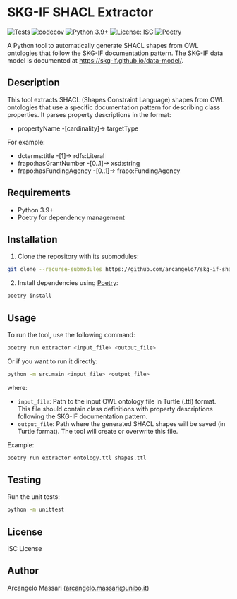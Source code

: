 # SKG-IF SHACL Extractor

[![Tests](https://github.com/arcangelo7/skg-if-shacl-extractor/actions/workflows/tests.yml/badge.svg)](https://github.com/arcangelo7/skg-if-shacl-extractor/actions/workflows/tests.yml)
[![codecov](https://codecov.io/gh/arcangelo7/skg-if-shacl-extractor/branch/main/graph/badge.svg)](https://codecov.io/gh/arcangelo7/skg-if-shacl-extractor)
[![Python 3.9+](https://img.shields.io/badge/python-3.9+-blue.svg)](https://www.python.org/downloads/)
[![License: ISC](https://img.shields.io/badge/License-ISC-blue.svg)](https://opensource.org/licenses/ISC)
[![Poetry](https://img.shields.io/endpoint?url=https://python-poetry.org/badge/v0.json)](https://python-poetry.org/)

A Python tool to automatically generate SHACL shapes from OWL ontologies that follow the SKG-IF documentation pattern. The SKG-IF data model is documented at https://skg-if.github.io/data-model/.

## Description

This tool extracts SHACL (Shapes Constraint Language) shapes from OWL ontologies that use a specific documentation pattern for describing class properties. It parses property descriptions in the format:

- propertyName -[cardinality]-> targetType

For example:

- dcterms:title -[1]-> rdfs:Literal
- frapo:hasGrantNumber -[0..1]-> xsd:string
- frapo:hasFundingAgency -[0..1]-> frapo:FundingAgency

## Requirements

- Python 3.9+
- Poetry for dependency management

## Installation

1. Clone the repository with its submodules:

```bash
git clone --recurse-submodules https://github.com/arcangelo7/skg-if-shacl-extractor.git
```

2. Install dependencies using [Poetry](https://python-poetry.org/):

```bash
poetry install
```

## Usage

To run the tool, use the following command:

```bash
poetry run extractor <input_file> <output_file>
```

Or if you want to run it directly:

```bash
python -m src.main <input_file> <output_file>
```

where:
- `input_file`: Path to the input OWL ontology file in Turtle (.ttl) format. This file should contain class definitions with property descriptions following the SKG-IF documentation pattern.
- `output_file`: Path where the generated SHACL shapes will be saved (in Turtle format). The tool will create or overwrite this file.

Example:
```bash
poetry run extractor ontology.ttl shapes.ttl
```

## Testing

Run the unit tests:

```bash
python -m unittest
```

## License

ISC License

## Author

Arcangelo Massari (arcangelo.massari@unibo.it)